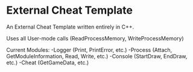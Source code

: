# External Cheat Template
 
An External Cheat Template written entirely in C++.

Uses all User-mode calls (ReadProcessMemory, WriteProcessMemory)

Current Modules:
-Logger (Print, PrintError, etc.)
-Process (Attach, GetModuleInformation, Read<int>, Write<DWORD>, etc.)
-Console (StartDraw, EndDraw, etc.)
-Cheat (GetGameData, etc.)